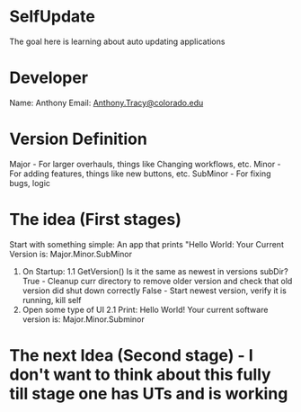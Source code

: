 # SelfUpdate
The goal here is learning about auto updating applications

# Developer
Name:  Anthony
Email: Anthony.Tracy@colorado.edu

# Version Definition
Major    - For larger overhauls, things like Changing workflows, etc.
Minor    - For adding features, things like new buttons, etc.
SubMinor - For fixing bugs, logic

# The idea (First stages)
Start with something simple: An app that prints "Hello World: Your Current Version is: Major.Minor.SubMinor
1. On Startup:
   1.1 GetVersion()
       Is it the same as newest in versions subDir?
          True - Cleanup curr directory to remove older version and check that old version did shut down correctly
          False - Start newest version, verify it is running, kill self
2. Open some type of UI
   2.1 Print: Hello World! Your current software version is: Major.Minor.Subminor

# The next Idea (Second stage) - I don't want to think about this fully till stage one has UTs and is working
